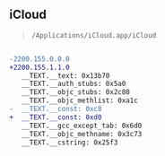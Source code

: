 ## iCloud

> `/Applications/iCloud.app/iCloud`

```diff

-2200.155.0.0.0
+2200.155.1.1.0
   __TEXT.__text: 0x13b70
   __TEXT.__auth_stubs: 0x5a0
   __TEXT.__objc_stubs: 0x2c80
   __TEXT.__objc_methlist: 0xa1c
-  __TEXT.__const: 0xc8
+  __TEXT.__const: 0xd0
   __TEXT.__gcc_except_tab: 0x6d0
   __TEXT.__objc_methname: 0x3c73
   __TEXT.__cstring: 0x25f3

```
